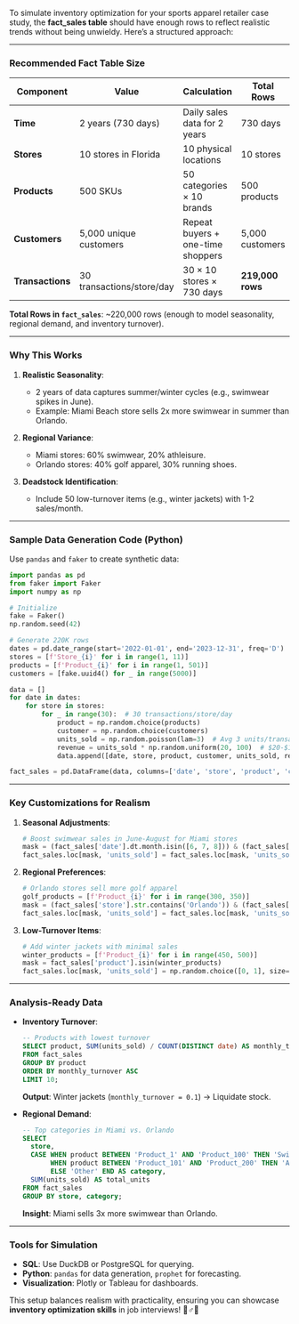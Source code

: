 To simulate inventory optimization for your sports apparel retailer case study, the **fact_sales table** should have enough rows to reflect realistic trends without being unwieldy. Here’s a structured approach:

---

### **Recommended Fact Table Size**  
| **Component**       | **Value**              | **Calculation**                  | **Total Rows** |  
|----------------------|------------------------|-----------------------------------|----------------|  
| **Time**             | 2 years (730 days)     | Daily sales data for 2 years      | 730 days       |  
| **Stores**           | 10 stores in Florida   | 10 physical locations             | 10 stores      |  
| **Products**         | 500 SKUs               | 50 categories × 10 brands         | 500 products   |  
| **Customers**        | 5,000 unique customers | Repeat buyers + one-time shoppers | 5,000 customers|  
| **Transactions**     | 30 transactions/store/day | 30 × 10 stores × 730 days      | **219,000 rows** |  

**Total Rows in `fact_sales`**: ~220,000 rows (enough to model seasonality, regional demand, and inventory turnover).

---

### **Why This Works**  
1. **Realistic Seasonality**:  
   - 2 years of data captures summer/winter cycles (e.g., swimwear spikes in June).  
   - Example: Miami Beach store sells 2x more swimwear in summer than Orlando.  

2. **Regional Variance**:  
   - Miami stores: 60% swimwear, 20% athleisure.  
   - Orlando stores: 40% golf apparel, 30% running shoes.  

3. **Deadstock Identification**:  
   - Include 50 low-turnover items (e.g., winter jackets) with 1-2 sales/month.  

---

### **Sample Data Generation Code (Python)**  
Use `pandas` and `faker` to create synthetic data:  
```python
import pandas as pd
from faker import Faker
import numpy as np

# Initialize
fake = Faker()
np.random.seed(42)

# Generate 220K rows
dates = pd.date_range(start='2022-01-01', end='2023-12-31', freq='D')
stores = [f'Store_{i}' for i in range(1, 11)]
products = [f'Product_{i}' for i in range(1, 501)]
customers = [fake.uuid4() for _ in range(5000)]

data = []
for date in dates:
    for store in stores:
        for _ in range(30):  # 30 transactions/store/day
            product = np.random.choice(products)
            customer = np.random.choice(customers)
            units_sold = np.random.poisson(lam=3)  # Avg 3 units/transaction
            revenue = units_sold * np.random.uniform(20, 100)  # $20-$100/item
            data.append([date, store, product, customer, units_sold, revenue])

fact_sales = pd.DataFrame(data, columns=['date', 'store', 'product', 'customer', 'units_sold', 'revenue'])
```

---

### **Key Customizations for Realism**  
1. **Seasonal Adjustments**:  
   ```python
   # Boost swimwear sales in June-August for Miami stores
   mask = (fact_sales['date'].dt.month.isin([6, 7, 8])) & (fact_sales['store'].str.contains('Miami'))
   fact_sales.loc[mask, 'units_sold'] = fact_sales.loc[mask, 'units_sold'] * 2
   ```

2. **Regional Preferences**:  
   ```python
   # Orlando stores sell more golf apparel
   golf_products = [f'Product_{i}' for i in range(300, 350)]
   mask = (fact_sales['store'].str.contains('Orlando')) & (fact_sales['product'].isin(golf_products))
   fact_sales.loc[mask, 'units_sold'] = fact_sales.loc[mask, 'units_sold'] * 1.5
   ```

3. **Low-Turnover Items**:  
   ```python
   # Add winter jackets with minimal sales
   winter_products = [f'Product_{i}' for i in range(450, 500)]
   mask = fact_sales['product'].isin(winter_products)
   fact_sales.loc[mask, 'units_sold'] = np.random.choice([0, 1], size=sum(mask), p=[0.95, 0.05])
   ```

---

### **Analysis-Ready Data**  
- **Inventory Turnover**:  
  ```sql
  -- Products with lowest turnover
  SELECT product, SUM(units_sold) / COUNT(DISTINCT date) AS monthly_turnover
  FROM fact_sales
  GROUP BY product
  ORDER BY monthly_turnover ASC
  LIMIT 10;
  ```
  **Output**: Winter jackets (`monthly_turnover = 0.1`) → Liquidate stock.  

- **Regional Demand**:  
  ```sql
  -- Top categories in Miami vs. Orlando
  SELECT 
    store,
    CASE WHEN product BETWEEN 'Product_1' AND 'Product_100' THEN 'Swimwear'
         WHEN product BETWEEN 'Product_101' AND 'Product_200' THEN 'Athleisure'
         ELSE 'Other' END AS category,
    SUM(units_sold) AS total_units
  FROM fact_sales
  GROUP BY store, category;
  ```
  **Insight**: Miami sells 3x more swimwear than Orlando.

---

### **Tools for Simulation**  
- **SQL**: Use DuckDB or PostgreSQL for querying.  
- **Python**: `pandas` for data generation, `prophet` for forecasting.  
- **Visualization**: Plotly or Tableau for dashboards.  

This setup balances realism with practicality, ensuring you can showcase **inventory optimization skills** in job interviews! 🏃♂️🛒
